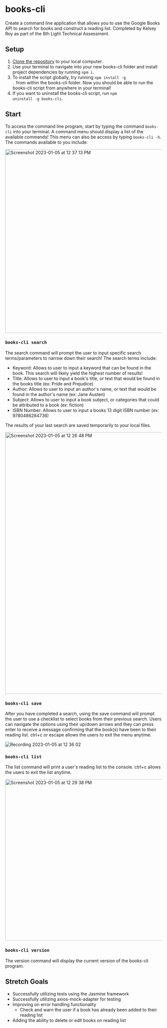 # books-cli
Create a command line application that allows you to use the Google Books API to search for books and construct a reading list. Completed by Kelsey Roy as part of the 8th Light Technical Assessment.

## Setup
1. [Clone the repository](https://docs.github.com/en/repositories/creating-and-managing-repositories/cloning-a-repository) to your local computer.
2. Use your terminal to navigate into your new books-cli folder and install project dependencies by running <code>npm i</code>.
3. To install the script globally, try running <code>npm install -g .</code> from within the books-cli folder. Now you should be able to run the books-cli script from anywhere in your terminal!
4. If you want to uninstall the books-cli script, run <code>npm uninstall -g books-cli</code>.

## Start

To access the command line program, start by typing the command <code>books-cli</code> into your terminal. A command menu should display a list of the available commands! This menu can also be access by typing <code>books-cli -h</code>. The commands available to you include:

<img width="589" alt="Screenshot 2023-01-05 at 12 37 13 PM" src="https://user-images.githubusercontent.com/89801075/210844676-e50677e1-92cc-4d1f-b757-61edb3f3fd50.png">


### <code>books-cli search</code>
The search command will prompt the user to input specific search terms/parameters to narrow down their search! The search terms include:
* Keyword: Allows to user to input a keyword that can be found in the book. This search will likely yield the highest number of results! 
* Title: Allows to user to input a book's title, or text that would be found in the books title (ex: Pride and Prejudice)
* Author: Allows to user to input an author's name, or text that would be found in the author's name (ex: Jane Austen)
* Subject: Allows to user to input a book subject, or categories that could be attributed to a book (ex: fiction)
* ISBN Number: Allows to user to input a books 13 digit ISBN number (ex: 9780486284736)

The results of your last search are saved temporarily to your local files.

<img width="838" alt="Screenshot 2023-01-05 at 12 26 48 PM" src="https://user-images.githubusercontent.com/89801075/210842833-6b65f782-58ba-4a7e-8789-c1b9da9d1cf2.png">


### <code>books-cli save</code>
After you have completed a search, using the save command will prompt the user to use a checklist to select books from their previous search. Users can navigate the options using their up/down arrows and they can press enter to receive a message confirming that the book(s) have been to their reading list. ctrl+c or escape allows the users to exit the menu anytime.

![Recording 2023-01-05 at 12 36 02](https://user-images.githubusercontent.com/89801075/210844524-d550bb6f-2de4-499b-a1af-d4763e2eef01.gif)


### <code>books-cli list</code>
The list command will print a user's reading list to the console. ctrl+c allows the users to exit the list anytime.

<img width="517" alt="Screenshot 2023-01-05 at 12 29 38 PM" src="https://user-images.githubusercontent.com/89801075/210843378-0f87925b-50a9-421c-9195-fbda467eafa8.png">

### <code>books-cli version</code>
The version command will display the current version of the books-cli program.

## Stretch Goals
* Successfully utilizing tests using the Jasmine framework
* Successfully utilizing axios-mock-adapter for testing
* Improving on error handling functionality
  * Check and warn the user if a book has already been added to their reading list
* Adding the ability to delete or edit books on reading list
